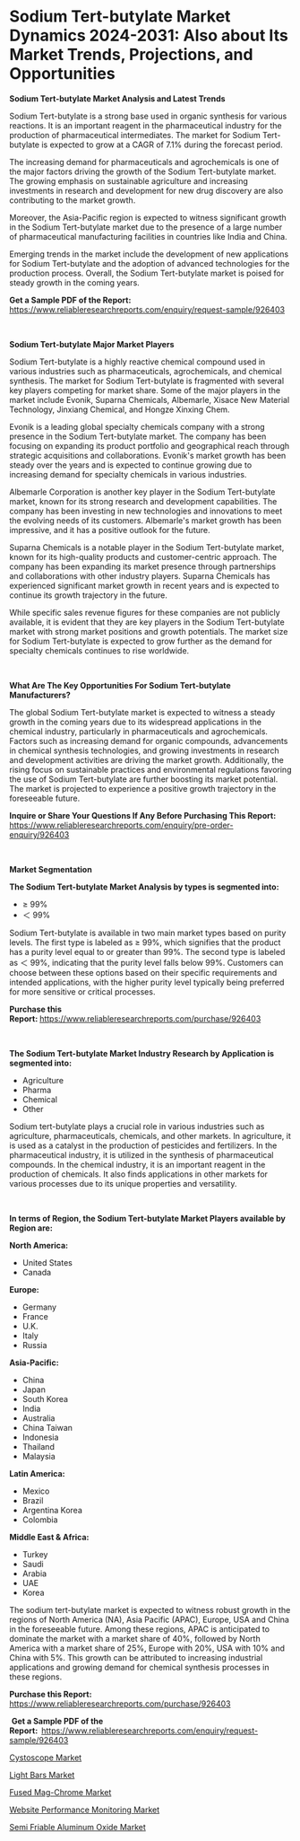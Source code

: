 <p><h1>Sodium Tert-butylate Market Dynamics 2024-2031: Also about Its Market Trends, Projections, and Opportunities</h1></p><p><strong>Sodium Tert-butylate Market Analysis and Latest Trends</strong></p>
<p><p>Sodium Tert-butylate is a strong base used in organic synthesis for various reactions. It is an important reagent in the pharmaceutical industry for the production of pharmaceutical intermediates. The market for Sodium Tert-butylate is expected to grow at a CAGR of 7.1% during the forecast period. </p><p>The increasing demand for pharmaceuticals and agrochemicals is one of the major factors driving the growth of the Sodium Tert-butylate market. The growing emphasis on sustainable agriculture and increasing investments in research and development for new drug discovery are also contributing to the market growth. </p><p>Moreover, the Asia-Pacific region is expected to witness significant growth in the Sodium Tert-butylate market due to the presence of a large number of pharmaceutical manufacturing facilities in countries like India and China. </p><p>Emerging trends in the market include the development of new applications for Sodium Tert-butylate and the adoption of advanced technologies for the production process. Overall, the Sodium Tert-butylate market is poised for steady growth in the coming years.</p></p>
<p><strong>Get a Sample PDF of the Report:&nbsp;</strong> <a href="https://www.reliableresearchreports.com/enquiry/request-sample/926403">https://www.reliableresearchreports.com/enquiry/request-sample/926403</a></p>
<p>&nbsp;</p>
<p><strong>Sodium Tert-butylate Major Market Players</strong></p>
<p><p>Sodium Tert-butylate is a highly reactive chemical compound used in various industries such as pharmaceuticals, agrochemicals, and chemical synthesis. The market for Sodium Tert-butylate is fragmented with several key players competing for market share. Some of the major players in the market include Evonik, Suparna Chemicals, Albemarle, Xisace New Material Technology, Jinxiang Chemical, and Hongze Xinxing Chem.</p><p>Evonik is a leading global specialty chemicals company with a strong presence in the Sodium Tert-butylate market. The company has been focusing on expanding its product portfolio and geographical reach through strategic acquisitions and collaborations. Evonik's market growth has been steady over the years and is expected to continue growing due to increasing demand for specialty chemicals in various industries.</p><p>Albemarle Corporation is another key player in the Sodium Tert-butylate market, known for its strong research and development capabilities. The company has been investing in new technologies and innovations to meet the evolving needs of its customers. Albemarle's market growth has been impressive, and it has a positive outlook for the future.</p><p>Suparna Chemicals is a notable player in the Sodium Tert-butylate market, known for its high-quality products and customer-centric approach. The company has been expanding its market presence through partnerships and collaborations with other industry players. Suparna Chemicals has experienced significant market growth in recent years and is expected to continue its growth trajectory in the future.</p><p>While specific sales revenue figures for these companies are not publicly available, it is evident that they are key players in the Sodium Tert-butylate market with strong market positions and growth potentials. The market size for Sodium Tert-butylate is expected to grow further as the demand for specialty chemicals continues to rise worldwide.</p></p>
<p>&nbsp;</p>
<p><strong>What Are The Key Opportunities For Sodium Tert-butylate Manufacturers?</strong></p>
<p><p>The global Sodium Tert-butylate market is expected to witness a steady growth in the coming years due to its widespread applications in the chemical industry, particularly in pharmaceuticals and agrochemicals. Factors such as increasing demand for organic compounds, advancements in chemical synthesis technologies, and growing investments in research and development activities are driving the market growth. Additionally, the rising focus on sustainable practices and environmental regulations favoring the use of Sodium Tert-butylate are further boosting its market potential. The market is projected to experience a positive growth trajectory in the foreseeable future.</p></p>
<p><strong>Inquire or Share Your Questions If Any Before Purchasing This Report:</strong> <a href="https://www.reliableresearchreports.com/enquiry/pre-order-enquiry/926403">https://www.reliableresearchreports.com/enquiry/pre-order-enquiry/926403</a></p>
<p>&nbsp;</p>
<p><strong>Market Segmentation</strong></p>
<p><strong>The Sodium Tert-butylate Market Analysis by types is segmented into:</strong></p>
<p><ul><li>≥ 99%</li><li>＜ 99%</li></ul></p>
<p><p>Sodium Tert-butylate is available in two main market types based on purity levels. The first type is labeled as ≥ 99%, which signifies that the product has a purity level equal to or greater than 99%. The second type is labeled as ＜ 99%, indicating that the purity level falls below 99%. Customers can choose between these options based on their specific requirements and intended applications, with the higher purity level typically being preferred for more sensitive or critical processes.</p></p>
<p><strong>Purchase this Report:&nbsp;</strong><a href="https://www.reliableresearchreports.com/purchase/926403">https://www.reliableresearchreports.com/purchase/926403</a></p>
<p>&nbsp;</p>
<p><strong>The Sodium Tert-butylate Market Industry Research by Application is segmented into:</strong></p>
<p><ul><li>Agriculture</li><li>Pharma</li><li>Chemical</li><li>Other</li></ul></p>
<p><p>Sodium tert-butylate plays a crucial role in various industries such as agriculture, pharmaceuticals, chemicals, and other markets. In agriculture, it is used as a catalyst in the production of pesticides and fertilizers. In the pharmaceutical industry, it is utilized in the synthesis of pharmaceutical compounds. In the chemical industry, it is an important reagent in the production of chemicals. It also finds applications in other markets for various processes due to its unique properties and versatility.</p></p>
<p>&nbsp;</p>
<p><strong>In terms of Region, the Sodium Tert-butylate Market Players available by Region are:</strong></p>
<p>
    <p> <strong> North America: </strong>
        <ul>
            <li>United States</li>
            <li>Canada</li>
        </ul>
        </p> 
    <p> <strong> Europe: </strong>
        <ul>
            <li>Germany</li>
            <li>France</li>
            <li>U.K.</li>
            <li>Italy</li>
            <li>Russia</li>
        </ul>
        </p> 
    <p> <strong> Asia-Pacific: </strong>
        <ul>
            <li>China</li>
            <li>Japan</li>
            <li>South Korea</li>
            <li>India</li>
            <li>Australia</li>
            <li>China Taiwan</li>
            <li>Indonesia</li>
            <li>Thailand</li>
            <li>Malaysia</li>
        </ul>
        </p> 
    <p> <strong> Latin America: </strong>
        <ul>
            <li>Mexico</li>
            <li>Brazil</li>
            <li>Argentina Korea</li>
            <li>Colombia</li>
        </ul>
        </p> 
    <p> <strong> Middle East & Africa: </strong>
        <ul>
            <li>Turkey</li>
            <li>Saudi</li>
            <li>Arabia</li>
            <li>UAE</li>
            <li>Korea</li>
        </ul>
    </p>
    </p>
<p><p>The sodium tert-butylate market is expected to witness robust growth in the regions of North America (NA), Asia Pacific (APAC), Europe, USA and China in the foreseeable future. Among these regions, APAC is anticipated to dominate the market with a market share of 40%, followed by North America with a market share of 25%, Europe with 20%, USA with 10% and China with 5%. This growth can be attributed to increasing industrial applications and growing demand for chemical synthesis processes in these regions.</p></p>
<p><strong>Purchase this Report: </strong><a href="https://www.reliableresearchreports.com/purchase/926403">https://www.reliableresearchreports.com/purchase/926403</a></p>
<p>&nbsp;<strong>Get a Sample PDF of the Report:&nbsp;&nbsp;</strong><a href="https://www.reliableresearchreports.com/enquiry/request-sample/926403">https://www.reliableresearchreports.com/enquiry/request-sample/926403</a></p>
<p><strong></strong></p>
<p><p><a href="https://medium.com/@serenaframi/cystoscope-market-size-reveals-the-best-marketing-channels-in-global-industry-e3f5b40c45a7">Cystoscope Market</a></p><p><a href="https://medium.com/@serenaframi/light-bars-market-share-evolution-and-market-growth-trends-2024-2031-315f90246c23">Light Bars Market</a></p><p><a href="https://github.com/fiixsa/Market-Research-Report-List-1/blob/main/fused-mag-chrome-market.md">Fused Mag-Chrome Market</a></p><p><a href="https://medium.com/@stephenstevens11/website-performance-monitoring-market-insight-market-trends-growth-forecasted-from-2024-to-2031-5fd742bc4c7d">Website Performance Monitoring Market</a></p><p><a href="https://github.com/cecuraprangm/Market-Research-Report-List-1/blob/main/semi-friable-aluminum-oxide-market.md">Semi Friable Aluminum Oxide Market</a></p></p>